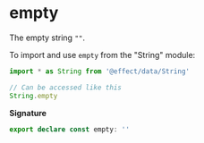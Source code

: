 # empty

The empty string `""`.

To import and use `empty` from the "String" module:

```ts
import * as String from '@effect/data/String'

// Can be accessed like this
String.empty
```

**Signature**

```ts
export declare const empty: ''
```
